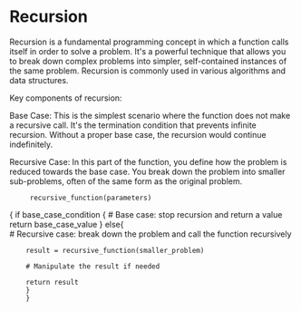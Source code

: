 # Recursion
Recursion is a fundamental programming concept in which a function calls itself in order to solve a problem. 
It's a powerful technique that allows you to break down complex problems into simpler, self-contained instances of the same problem. 
Recursion is commonly used in various algorithms and data structures.

Key components of recursion:

Base Case: This is the simplest scenario where the function does not make a recursive call. 
           It's the termination condition that prevents infinite recursion. Without a proper base case, the recursion would continue indefinitely.

Recursive Case: In this part of the function, you define how the problem is reduced towards the base case. 
               You break down the problem into smaller sub-problems, often of the same form as the original problem.
               
 
    
       
         recursive_function(parameters)
 {
    if base_case_condition
    {
        # Base case: stop recursion and return a value
        return base_case_value
        }
    else{      
    # Recursive case: break down the problem and call the function recursively
    
        
        result = recursive_function(smaller_problem)
        
        # Manipulate the result if needed
        
        return result
        }
        }

